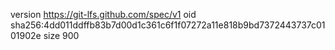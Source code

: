 version https://git-lfs.github.com/spec/v1
oid sha256:4dd011ddffb83b7d00d1c361c6f1f07272a11e818b9bd7372443737c0101902e
size 900
